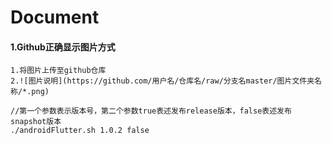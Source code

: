 # Document
#### 1.Github正确显示图片方式

```
1.将图片上传至github仓库
2.![图片说明](https://github.com/用户名/仓库名/raw/分支名master/图片文件夹名称/*.png)
```



```
//第一个参数表示版本号，第二个参数true表述发布release版本，false表述发布snapshot版本
./androidFlutter.sh 1.0.2 false
```



